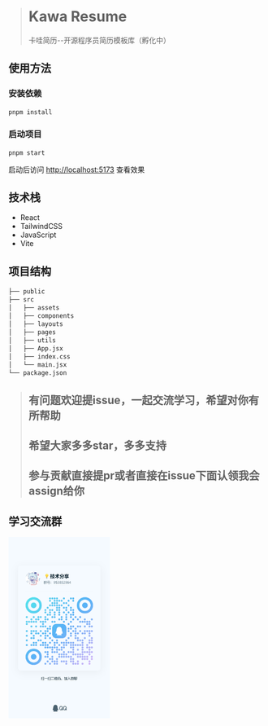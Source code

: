 > # Kawa Resume
> 卡哇简历--开源程序员简历模板库（孵化中）

## 使用方法
### 安装依赖
```bash
pnpm install
```
### 启动项目
```bash
pnpm start
```
启动后访问 [http://localhost:5173](http://localhost:5173) 查看效果

## 技术栈

- React
- TailwindCSS
- JavaScript
- Vite

## 项目结构

```
├── public
├── src
│   ├── assets
│   ├── components
│   ├── layouts
│   ├── pages
│   ├── utils
│   ├── App.jsx
│   ├── index.css
│   └── main.jsx
└── package.json
```

> ## 有问题欢迎提issue，一起交流学习，希望对你有所帮助
> ## 希望大家多多star，多多支持
> ## 参与贡献直接提pr或者直接在issue下面认领我会assign给你

## 学习交流群

<img src="./public/qun.jpg" alt="kawa" style="width: 200px;"/>
